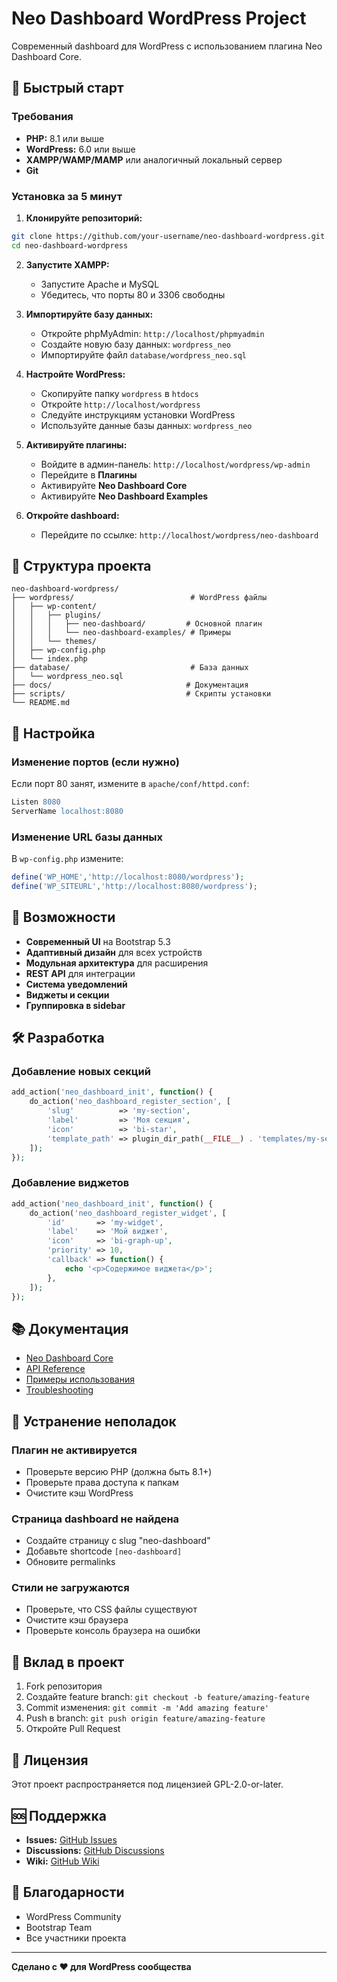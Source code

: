 # Neo Dashboard WordPress Project

Современный dashboard для WordPress с использованием плагина Neo Dashboard Core.

## 🚀 Быстрый старт

### Требования
- **PHP:** 8.1 или выше
- **WordPress:** 6.0 или выше
- **XAMPP/WAMP/MAMP** или аналогичный локальный сервер
- **Git**

### Установка за 5 минут

1. **Клонируйте репозиторий:**
```bash
git clone https://github.com/your-username/neo-dashboard-wordpress.git
cd neo-dashboard-wordpress
```

2. **Запустите XAMPP:**
   - Запустите Apache и MySQL
   - Убедитесь, что порты 80 и 3306 свободны

3. **Импортируйте базу данных:**
   - Откройте phpMyAdmin: `http://localhost/phpmyadmin`
   - Создайте новую базу данных: `wordpress_neo`
   - Импортируйте файл `database/wordpress_neo.sql`

4. **Настройте WordPress:**
   - Скопируйте папку `wordpress` в `htdocs`
   - Откройте `http://localhost/wordpress`
   - Следуйте инструкциям установки WordPress
   - Используйте данные базы данных: `wordpress_neo`

5. **Активируйте плагины:**
   - Войдите в админ-панель: `http://localhost/wordpress/wp-admin`
   - Перейдите в **Плагины**
   - Активируйте **Neo Dashboard Core**
   - Активируйте **Neo Dashboard Examples**

6. **Откройте dashboard:**
   - Перейдите по ссылке: `http://localhost/wordpress/neo-dashboard`

## 📁 Структура проекта

```
neo-dashboard-wordpress/
├── wordpress/                          # WordPress файлы
│   ├── wp-content/
│   │   ├── plugins/
│   │   │   ├── neo-dashboard/         # Основной плагин
│   │   │   └── neo-dashboard-examples/ # Примеры
│   │   └── themes/
│   ├── wp-config.php
│   └── index.php
├── database/                           # База данных
│   └── wordpress_neo.sql
├── docs/                              # Документация
├── scripts/                           # Скрипты установки
└── README.md
```

## 🔧 Настройка

### Изменение портов (если нужно)
Если порт 80 занят, измените в `apache/conf/httpd.conf`:
```apache
Listen 8080
ServerName localhost:8080
```

### Изменение URL базы данных
В `wp-config.php` измените:
```php
define('WP_HOME','http://localhost:8080/wordpress');
define('WP_SITEURL','http://localhost:8080/wordpress');
```

## 🌟 Возможности

- **Современный UI** на Bootstrap 5.3
- **Адаптивный дизайн** для всех устройств
- **Модульная архитектура** для расширения
- **REST API** для интеграции
- **Система уведомлений**
- **Виджеты и секции**
- **Группировка в sidebar**

## 🛠️ Разработка

### Добавление новых секций
```php
add_action('neo_dashboard_init', function() {
    do_action('neo_dashboard_register_section', [
        'slug'          => 'my-section',
        'label'         => 'Моя секция',
        'icon'          => 'bi-star',
        'template_path' => plugin_dir_path(__FILE__) . 'templates/my-section.php',
    ]);
});
```

### Добавление виджетов
```php
add_action('neo_dashboard_init', function() {
    do_action('neo_dashboard_register_widget', [
        'id'       => 'my-widget',
        'label'    => 'Мой виджет',
        'icon'     => 'bi-graph-up',
        'priority' => 10,
        'callback' => function() {
            echo '<p>Содержимое виджета</p>';
        },
    ]);
});
```

## 📚 Документация

- [Neo Dashboard Core](docs/neo-dashboard-core.md)
- [API Reference](docs/api-reference.md)
- [Примеры использования](docs/examples.md)
- [Troubleshooting](docs/troubleshooting.md)

## 🐛 Устранение неполадок

### Плагин не активируется
- Проверьте версию PHP (должна быть 8.1+)
- Проверьте права доступа к папкам
- Очистите кэш WordPress

### Страница dashboard не найдена
- Создайте страницу с slug "neo-dashboard"
- Добавьте shortcode `[neo-dashboard]`
- Обновите permalinks

### Стили не загружаются
- Проверьте, что CSS файлы существуют
- Очистите кэш браузера
- Проверьте консоль браузера на ошибки

## 🤝 Вклад в проект

1. Fork репозитория
2. Создайте feature branch: `git checkout -b feature/amazing-feature`
3. Commit изменения: `git commit -m 'Add amazing feature'`
4. Push в branch: `git push origin feature/amazing-feature`
5. Откройте Pull Request

## 📄 Лицензия

Этот проект распространяется под лицензией GPL-2.0-or-later.

## 🆘 Поддержка

- **Issues:** [GitHub Issues](https://github.com/your-username/neo-dashboard-wordpress/issues)
- **Discussions:** [GitHub Discussions](https://github.com/your-username/neo-dashboard-wordpress/discussions)
- **Wiki:** [GitHub Wiki](https://github.com/your-username/neo-dashboard-wordpress/wiki)

## 🙏 Благодарности

- WordPress Community
- Bootstrap Team
- Все участники проекта

---

**Сделано с ❤️ для WordPress сообщества**
